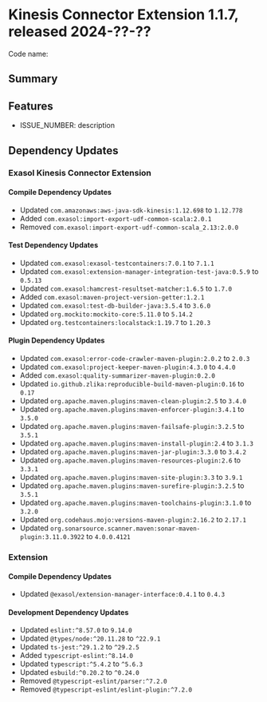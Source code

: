 # Kinesis Connector Extension 1.1.7, released 2024-??-??

Code name:

## Summary

## Features

* ISSUE_NUMBER: description

## Dependency Updates

### Exasol Kinesis Connector Extension

#### Compile Dependency Updates

* Updated `com.amazonaws:aws-java-sdk-kinesis:1.12.698` to `1.12.778`
* Added `com.exasol:import-export-udf-common-scala:2.0.1`
* Removed `com.exasol:import-export-udf-common-scala_2.13:2.0.0`

#### Test Dependency Updates

* Updated `com.exasol:exasol-testcontainers:7.0.1` to `7.1.1`
* Updated `com.exasol:extension-manager-integration-test-java:0.5.9` to `0.5.13`
* Updated `com.exasol:hamcrest-resultset-matcher:1.6.5` to `1.7.0`
* Added `com.exasol:maven-project-version-getter:1.2.1`
* Updated `com.exasol:test-db-builder-java:3.5.4` to `3.6.0`
* Updated `org.mockito:mockito-core:5.11.0` to `5.14.2`
* Updated `org.testcontainers:localstack:1.19.7` to `1.20.3`

#### Plugin Dependency Updates

* Updated `com.exasol:error-code-crawler-maven-plugin:2.0.2` to `2.0.3`
* Updated `com.exasol:project-keeper-maven-plugin:4.3.0` to `4.4.0`
* Added `com.exasol:quality-summarizer-maven-plugin:0.2.0`
* Updated `io.github.zlika:reproducible-build-maven-plugin:0.16` to `0.17`
* Updated `org.apache.maven.plugins:maven-clean-plugin:2.5` to `3.4.0`
* Updated `org.apache.maven.plugins:maven-enforcer-plugin:3.4.1` to `3.5.0`
* Updated `org.apache.maven.plugins:maven-failsafe-plugin:3.2.5` to `3.5.1`
* Updated `org.apache.maven.plugins:maven-install-plugin:2.4` to `3.1.3`
* Updated `org.apache.maven.plugins:maven-jar-plugin:3.3.0` to `3.4.2`
* Updated `org.apache.maven.plugins:maven-resources-plugin:2.6` to `3.3.1`
* Updated `org.apache.maven.plugins:maven-site-plugin:3.3` to `3.9.1`
* Updated `org.apache.maven.plugins:maven-surefire-plugin:3.2.5` to `3.5.1`
* Updated `org.apache.maven.plugins:maven-toolchains-plugin:3.1.0` to `3.2.0`
* Updated `org.codehaus.mojo:versions-maven-plugin:2.16.2` to `2.17.1`
* Updated `org.sonarsource.scanner.maven:sonar-maven-plugin:3.11.0.3922` to `4.0.0.4121`

### Extension

#### Compile Dependency Updates

* Updated `@exasol/extension-manager-interface:0.4.1` to `0.4.3`

#### Development Dependency Updates

* Updated `eslint:^8.57.0` to `9.14.0`
* Updated `@types/node:^20.11.28` to `^22.9.1`
* Updated `ts-jest:^29.1.2` to `^29.2.5`
* Added `typescript-eslint:^8.14.0`
* Updated `typescript:^5.4.2` to `^5.6.3`
* Updated `esbuild:^0.20.2` to `^0.24.0`
* Removed `@typescript-eslint/parser:^7.2.0`
* Removed `@typescript-eslint/eslint-plugin:^7.2.0`
